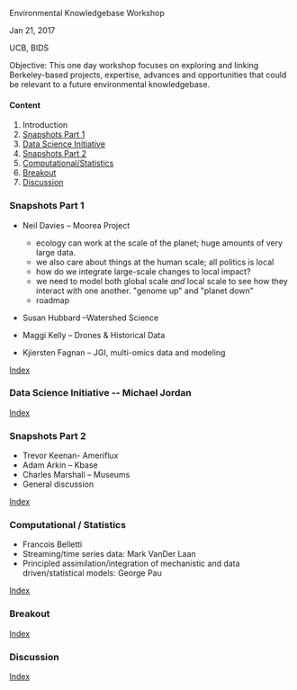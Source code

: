 Environmental Knowledgebase Workshop

Jan 21, 2017

UCB, BIDS

Objective: This one day workshop focuses on exploring and linking
Berkeley-based projects, expertise, advances and opportunities that could be
relevant to a future environmental knowledgebase. 


#### <a name="top">Content
1. Introduction
2. [Snapshots Part 1](#snap1)
3. [Data Science Initiative](#ds)
4. [Snapshots Part 2](#snap2)
5. [Computational/Statistics](#stats)
6. [Breakout](#breakout)
7. [Discussion](#discussion)


### <a name="snap1">Snapshots Part 1
* Neil Davies – Moorea Project
  - ecology can work at the scale of the planet; huge amounts of very large
    data.
  - we also care about things at the human scale; all politics is local
  - how do we integrate large-scale changes to local impact?
  - we need to model both global scale _and_ local scale to see how they
    interact with one another. "genome up" and "planet down"
  - roadmap

* Susan Hubbard –Watershed Science


* Maggi Kelly – Drones & Historical Data


* Kjiersten Fagnan – JGI, multi-omics data and modeling


[Index](#top)


### <a name="ds">Data Science Initiative -- Michael Jordan

[Index](#top)


### <a name="snap2">Snapshots Part 2
* Trevor Keenan- Ameriflux 
* Adam Arkin – Kbase
* Charles Marshall – Museums
* General discussion 


[Index](#top)

### <a name="stats">Computational / Statistics
* Francois Belletti
* Streaming/time series data: Mark VanDer Laan 
* Principled assimilation/integration of mechanistic and data driven/statistical
models: George Pau

[Index](#top)


### <a name="breakout">Breakout

[Index](#top)


### <a name="discussion">Discussion

[Index](#top)
